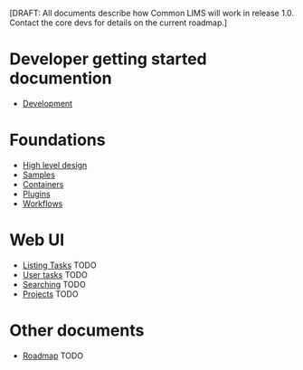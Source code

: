 [DRAFT: All documents describe how Common LIMS will work in release 1.0. Contact the core devs for details on the current roadmap.]

# Developer getting started documention

- [Development](development.md)

# Foundations

- [High level design](high-level-design.md)
- [Samples](samples.md)
- [Containers](containers.md)
- [Plugins](plugins.md)
- [Workflows](workflows.md)

# Web UI

- [Listing Tasks](ui-tasks.md) TODO
- [User tasks](ui-user-task.md) TODO
- [Searching](ui-search.md) TODO
- [Projects](ui-projects.md) TODO

# Other documents

- [Roadmap](roadmap.md) TODO
